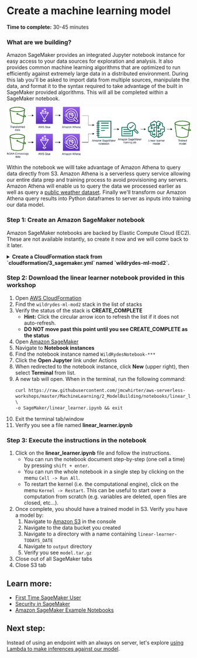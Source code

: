 # Create a machine learning model

**Time to complete:** 30-45 minutes

### What are we building?

Amazon SageMaker provides an integrated Jupyter notebook instance for easy access to your data sources for exploration and analysis. It also provides common machine learning algorithms that are optimized to run efficiently against extremely large data in a distributed environment. During this lab you'll be asked to import data from multiple sources, manipulate the data, and format it to the syntax required to take advantage of the built in SageMaker provided algorithms. This will all be completed within a SageMaker notebook.

![Architecture diagram](assets/WildRydesML_2.png)

Within the notebook we willl take advantage of Amazon Athena to query data directly from S3.  Amazon Athena is a serverless query service allowing our entire data prep and training process to avoid provisioning any servers.  Amazon Athena will enable us to query the data we processed earlier as well as query a [public weather dataset](https://docs.opendata.aws/noaa-ghcn-pds/readme.html).  Finally we'll transform our Amazon Athena query results into Python dataframes to server as inputs into training our data model.

### Step 1: Create an Amazon SageMaker notebook
Amazon SageMaker notebooks are backed by Elastic Compute Cloud (EC2). These are not available instantly, so create it now and we will come back to it later.

<details>
<summary><strong>Create a CloudFormation stack from `cloudformation/3_sagemaker.yml` named `wildrydes-ml-mod2`.</strong></summary><p>

1. Navigate to your Cloud9 environment
1. Make sure you're in the correct directory first
    ```
    cd ~/environment/aws-serverless-workshops/MachineLearning/2_ModelBuilding
    ```
1. Run the following command to create your resources:
    ```
    aws cloudformation create-stack \
    --stack-name wildrydes-ml-mod2 \
    --capabilities CAPABILITY_NAMED_IAM \
    --template-body file://cloudformation/2_sagemaker.yml
    ```

</p></details>


### Step 2: Download the linear learner notebook provided in this workshop
1. Open [AWS CloudFormation](https://console.aws.amazon.com/cloudformation/)
1. Find the `wildrydes-ml-mod2` stack in the list of stacks
1. Verify the status of the stack is **CREATE_COMPLETE**
    * **Hint:** Click the circular arrow icon to refresh the list if it does not auto-refresh.
    * **DO NOT move past this point until you see CREATE_COMPLETE as the status**
1. Open [Amazon SageMaker](https://console.aws.amazon.com/sagemaker)
1. Navigate to **Notebook instances**
1. Find the notebook instance named `WildRydesNotebook-***`
1. Click the **Open Jupyter** link under Actions
1. When redirected to the notebook instance, click **New** (upper right), then select **Terminal** from list.
1. A new tab will open. When in the terminal, run the following command:
    ```
    curl https://raw.githubusercontent.com/jmcwhirter/aws-serverless-workshops/master/MachineLearning/2_ModelBuilding/notebooks/linear_learner.ipynb \
    -o SageMaker/linear_learner.ipynb && exit
    ```
1. Exit the terminal tab/window
1. Verify you see a file named **linear_learner.ipynb**

### Step 3: Execute the instructions in the notebook
1. Click on the **linear_learner.ipynb** file and follow the instructions.
    * You can run the notebook document step-by-step (one cell a time) by pressing `shift + enter`.
    * You can run the whole notebook in a single step by clicking on the menu `Cell -> Run All`.
    * To restart the kernel (i.e. the computational engine), click on the menu `Kernel -> Restart`. This can be useful to start over a computation from scratch (e.g. variables are deleted, open files are closed, etc…).
1. Once complete, you should have a trained model in S3. Verify you have a model by:
    1. Navigate to [Amazon S3](https://console.aws.amazon.com/s3/) in the console
    1. Navigate to the data bucket you created
    1. Navigate to a directory with a name containing `linear-learner-TODAYS_DATE`
    1. Navigate to `output` directory
    1. Verify you see `model.tar.gz`
1. Close out of all SageMaker tabs
1. Close S3 tab

## Learn more:
* [First Time SageMaker User](https://docs.aws.amazon.com/sagemaker/latest/dg/whatis.html#first-time-user)
* [Security in SageMaker](https://docs.aws.amazon.com/sagemaker/latest/dg/security.html)
* [Amazon SageMaker Example Notebooks](https://github.com/awslabs/amazon-sagemaker-examples)

## Next step:
Instead of using an endpoint with an always on server, let's explore [using Lambda to make inferences against our model](../3_Inference).
